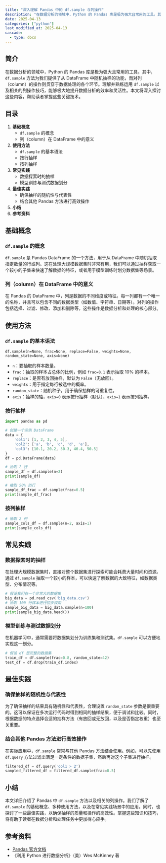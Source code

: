 ```yaml
---
title: "深入理解 Pandas 中的 df.sample 与列操作"
description: "在数据分析的领域中，Python 的 Pandas 库是极为强大且常用的工具。其中，`df.sample` 方法为我们提供了从 DataFrame 中随机抽样的功能，而对列（column）的操作则贯穿于数据处理的各个环节。理解并熟练运用 `df.sample` 以及相关的列操作技巧，能够极大地提升数据分析的效率和灵活性。本文将深入探讨这些内容，帮助读者掌握这些关键技术。"
date: 2025-04-13
categories: ["python"]
last_modified_at: 2025-04-13
cascade:
  - type: docs
---
```



## 简介
在数据分析的领域中，Python 的 Pandas 库是极为强大且常用的工具。其中，`df.sample` 方法为我们提供了从 DataFrame 中随机抽样的功能，而对列（column）的操作则贯穿于数据处理的各个环节。理解并熟练运用 `df.sample` 以及相关的列操作技巧，能够极大地提升数据分析的效率和灵活性。本文将深入探讨这些内容，帮助读者掌握这些关键技术。

<!-- more -->
## 目录
1. **基础概念**
    - `df.sample` 的概念
    - 列（column）在 DataFrame 中的意义
2. **使用方法**
    - `df.sample` 的基本语法
    - 按行抽样
    - 按列抽样
3. **常见实践**
    - 数据探索时的抽样
    - 模型训练与测试数据划分
4. **最佳实践**
    - 确保抽样的随机性与代表性
    - 结合其他 Pandas 方法进行高效操作
5. **小结**
6. **参考资料**

## 基础概念
### `df.sample` 的概念
`df.sample` 是 Pandas DataFrame 的一个方法，用于从 DataFrame 中随机抽取指定数量的行或列。这在处理大规模数据集时非常有用，我们可以通过抽样获取一个较小的子集来快速了解数据的特征，或者用于模型训练时划分数据集等场景。

### 列（column）在 DataFrame 中的意义
在 Pandas 的 DataFrame 中，列是数据的不同维度或特征。每一列都有一个唯一的名称，并且可以包含不同的数据类型（如数值、字符串、日期等）。对列的操作包括选择、过滤、修改、添加和删除等，这些操作是数据分析和处理的核心部分。

## 使用方法
### `df.sample` 的基本语法
`df.sample(n=None, frac=None, replace=False, weights=None, random_state=None, axis=None)`

- `n`：要抽取的样本数量。
- `frac`：抽取的样本占总体的比例，例如 `frac=0.1` 表示抽取 10% 的样本。
- `replace`：是否有放回抽样，默认为 `False`（无放回）。
- `weights`：用于指定每行被选中的概率。
- `random_state`：随机种子，用于确保抽样的可重复性。
- `axis`：抽样的轴，`axis=0` 表示按行抽样（默认），`axis=1` 表示按列抽样。

### 按行抽样
```python
import pandas as pd

# 创建一个示例 DataFrame
data = {
    'col1': [1, 2, 3, 4, 5],
    'col2': ['a', 'b', 'c', 'd', 'e'],
    'col3': [10.1, 20.2, 30.3, 40.4, 50.5]
}
df = pd.DataFrame(data)

# 抽取 2 行
sample_df = df.sample(n=2)
print(sample_df)

# 抽取 50% 的行
sample_df_frac = df.sample(frac=0.5)
print(sample_df_frac)
```

### 按列抽样
```python
# 抽取 2 列
sample_cols_df = df.sample(n=2, axis=1)
print(sample_cols_df)
```

## 常见实践
### 数据探索时的抽样
在处理大规模数据集时，直接对整个数据集进行探索可能会耗费大量时间和资源。通过 `df.sample` 抽取一个较小的样本，可以快速了解数据的大致特征，如数据类型、分布情况等。
```python
# 假设我们有一个非常大的数据集
big_data = pd.read_csv('big_data.csv')
# 抽取 100 行样本进行初步探索
sample_big_data = big_data.sample(n=100)
print(sample_big_data.head())
```

### 模型训练与测试数据划分
在机器学习中，通常需要将数据集划分为训练集和测试集。`df.sample` 可以方便地实现这一划分。
```python
# 假设 df 是完整的数据集
train_df = df.sample(frac=0.8, random_state=42)
test_df = df.drop(train_df.index)
```

## 最佳实践
### 确保抽样的随机性与代表性
为了确保抽样的结果具有随机性和代表性，合理设置 `random_state` 参数是很重要的。这可以保证在多次运行代码时得到相同的抽样结果，便于调试和比较。同时，根据数据的特点选择合适的抽样方法（有放回或无放回，以及是否指定权重）也至关重要。

### 结合其他 Pandas 方法进行高效操作
在实际应用中，`df.sample` 常常与其他 Pandas 方法结合使用。例如，可以先使用 `df.query` 方法过滤出满足一定条件的数据子集，然后再对这个子集进行抽样。
```python
filtered_df = df.query('col1 > 2')
sampled_filtered_df = filtered_df.sample(frac=0.5)
```

## 小结
本文详细介绍了 Pandas 中 `df.sample` 方法以及相关的列操作。我们了解了 `df.sample` 的基础概念、多种使用方法，以及在常见实践场景中的应用。同时，也探讨了一些最佳实践，以确保抽样的质量和操作的高效性。掌握这些知识和技巧，将有助于读者在数据分析和处理任务中更加得心应手。

## 参考资料
- [Pandas 官方文档](https://pandas.pydata.org/docs/)
- 《利用 Python 进行数据分析》（美）Wes McKinney 著 